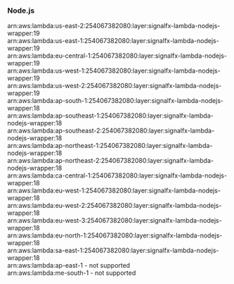 <h3>Node.js</h3>  

arn:aws:lambda:us-east-2:254067382080:layer:signalfx-lambda-nodejs-wrapper:19<br>
arn:aws:lambda:us-east-1:254067382080:layer:signalfx-lambda-nodejs-wrapper:19<br>
arn:aws:lambda:eu-central-1:254067382080:layer:signalfx-lambda-nodejs-wrapper:19<br>
arn:aws:lambda:us-west-1:254067382080:layer:signalfx-lambda-nodejs-wrapper:19<br>
arn:aws:lambda:us-west-2:254067382080:layer:signalfx-lambda-nodejs-wrapper:19<br>
arn:aws:lambda:ap-south-1:254067382080:layer:signalfx-lambda-nodejs-wrapper:18<br>
arn:aws:lambda:ap-southeast-1:254067382080:layer:signalfx-lambda-nodejs-wrapper:18<br>
arn:aws:lambda:ap-southeast-2:254067382080:layer:signalfx-lambda-nodejs-wrapper:18<br>
arn:aws:lambda:ap-northeast-1:254067382080:layer:signalfx-lambda-nodejs-wrapper:18<br>
arn:aws:lambda:ap-northeast-2:254067382080:layer:signalfx-lambda-nodejs-wrapper:18<br>
arn:aws:lambda:ca-central-1:254067382080:layer:signalfx-lambda-nodejs-wrapper:18<br>
arn:aws:lambda:eu-west-1:254067382080:layer:signalfx-lambda-nodejs-wrapper:18<br>
arn:aws:lambda:eu-west-2:254067382080:layer:signalfx-lambda-nodejs-wrapper:18<br>
arn:aws:lambda:eu-west-3:254067382080:layer:signalfx-lambda-nodejs-wrapper:18<br>
arn:aws:lambda:eu-north-1:254067382080:layer:signalfx-lambda-nodejs-wrapper:18<br>
arn:aws:lambda:sa-east-1:254067382080:layer:signalfx-lambda-nodejs-wrapper:18<br>
arn:aws:lambda:ap-east-1 - not supported<br>
arn:aws:lambda:me-south-1 - not supported<br>

<!-- Note to maintainers: please be careful editing this file. 
